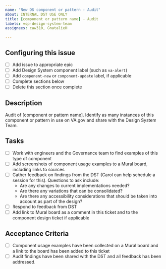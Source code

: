 ```yaml
---
name: "New DS component or pattern - Audit"
about: INTERNAL DST USE ONLY
title: [component or pattern name] - Audit
labels: vsp-design-system-team
assignees: caw310, GnatalieH

---
```


## Configuring this issue
- [ ] Add issue to appropriate epic
- [ ] Add Design System component label (such as `va-alert`)
- [ ] Add `component-new` or `component-update` label, if applicable
- [ ] Complete sections below
- [ ] Delete this section once complete

## Description
Audit of [component or pattern name]. Identify as many instances of this component or pattern in use on VA.gov and share with the Design System Team.

## Tasks
- [ ] Work with engineers and the Governance team to find examples of this type of component
- [ ] Add screenshots of component usage examples to a Mural board, including links to sources
- [ ] Gather feedback on findings from the DST (Carol can help schedule a session for this). Questions to ask include:
    - Are any changes to current implementations needed?
    - Are there any variations that can be consolidated?
    - Are there any accessibility considerations that should be taken into account as part of the design?
- [ ] Respond to feedback from DST
- [ ] Add link to Mural board as a comment in this ticket and to the component design ticket if applicable

## Acceptance Criteria
- [ ] Component usage examples have been collected on a Mural board and a link to the board has been added to this ticket
- [ ] Audit findings have been shared with the DST and all feedback has been addressed.
